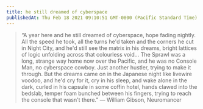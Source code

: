 ```yaml
---
title: he still dreamed of cyberspace
publishedAt: Thu Feb 18 2021 09:10:51 GMT-0800 (Pacific Standard Time)
---
```


> “A year here and he still dreamed of cyberspace, hope fading nightly. All the speed he took, all the turns he'd taken and the corners he cut in Night City, and he'd still see the matrix in his dreams, bright lattices of logic unfolding across that colourless void... The Sprawl was a long, strange way home now over the Pacific, and he was no Console Man, no cyberspace cowboy. Just another hustler, trying to make it through. But the dreams came on in the Japanese night like livewire voodoo, and he'd cry for it, cry in his sleep, and wake alone in the dark, curled in his capsule in some coffin hotel, hands clawed into the bedslab, temper foam bunched between his fingers, trying to reach the console that wasn't there.”  ― William Gibson, Neuromancer